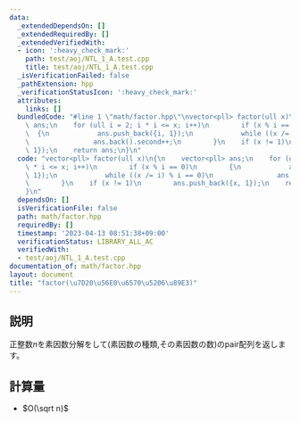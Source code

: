```yaml
---
data:
  _extendedDependsOn: []
  _extendedRequiredBy: []
  _extendedVerifiedWith:
  - icon: ':heavy_check_mark:'
    path: test/aoj/NTL_1_A.test.cpp
    title: test/aoj/NTL_1_A.test.cpp
  _isVerificationFailed: false
  _pathExtension: hpp
  _verificationStatusIcon: ':heavy_check_mark:'
  attributes:
    links: []
  bundledCode: "#line 1 \"math/factor.hpp\"\nvector<pll> factor(ull x)\n{\n    vector<pll>\
    \ ans;\n    for (ull i = 2; i * i <= x; i++)\n        if (x % i == 0)\n      \
    \  {\n            ans.push_back({i, 1});\n            while ((x /= i) % i == 0)\n\
    \                ans.back().second++;\n        }\n    if (x != 1)\n        ans.push_back({x,\
    \ 1});\n    return ans;\n}\n"
  code: "vector<pll> factor(ull x)\n{\n    vector<pll> ans;\n    for (ull i = 2; i\
    \ * i <= x; i++)\n        if (x % i == 0)\n        {\n            ans.push_back({i,\
    \ 1});\n            while ((x /= i) % i == 0)\n                ans.back().second++;\n\
    \        }\n    if (x != 1)\n        ans.push_back({x, 1});\n    return ans;\n\
    }\n"
  dependsOn: []
  isVerificationFile: false
  path: math/factor.hpp
  requiredBy: []
  timestamp: '2023-04-13 08:51:38+09:00'
  verificationStatus: LIBRARY_ALL_AC
  verifiedWith:
  - test/aoj/NTL_1_A.test.cpp
documentation_of: math/factor.hpp
layout: document
title: "factor(\u7D20\u56E0\u6570\u5206\u89E3)"
---
```


## 説明
正整数$n$を素因数分解をして(素因数の種類,その素因数の数)のpair配列を返します。

## 計算量
* $O(\sqrt n)$

